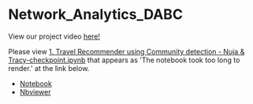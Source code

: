 # Network_Analytics_DABC

View our project video [here!](https://cdnapisec.kaltura.com/html5/html5lib/v2.73.2/mwEmbedFrame.php/p/1674401/uiconf_id/23435151/entry_id/1_48o4eazj?wid=_1674401&iframeembed=true&playerId=kaltura_player&entry_id=1_48o4eazj&flashvars[streamerType]=auto&flashvars[localizationCode]=en&flashvars[sideBarContainer.plugin]=true&flashvars[sideBarContainer.position]=left&flashvars[sideBarContainer.clickToClose]=true&flashvars[chapters.plugin]=true&flashvars[chapters.layout]=vertical&flashvars[chapters.thumbnailRotator]=false&flashvars[streamSelector.plugin]=true&flashvars[EmbedPlayer.SpinnerTarget]=videoHolder&flashvars[dualScreen.plugin]=true&flashvars[LeadWithHLSOnFlash]=true&flashvars[Kaltura.addCrossoriginToIframe]=true&&wid=1_t1rzwzm9#)

Please view [1. Travel Recommender using Community detection - Nuja & Tracy-checkpoint.ipynb](https://github.com/xz2623/Network_Analytics_DABC/blob/main/1.%20Travel%20Recommender%20using%20Community%20detection%20-%20Nuja%20%26%20Tracy-checkpoint.ipynb) that appears as 'The notebook took too long to render.' at the link below.
- [Notebook](https://nbviewer.org/github/xz2623/Network_Analytics_DABC/blob/main/1.%20Travel%20Recommender%20using%20Community%20detection%20-%20Nuja%20%26%20Tracy-checkpoint.ipynb)
- [Nbviewer](https://nbviewer.org/)


